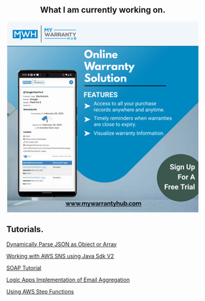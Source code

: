 <h2 align="center">What I am currently working on.</h2>
<p align="center">
  <a href="https://www.mywarrantyhub.com" target="_blank"><img src="MyWarrantyHub - solution.jpg" width="500"/></a>
 </p>

## Tutorials.
[Dynamically Parse JSON as Object or Array](https://deltastateonline.github.io/Dynamically-Parse-JSON-as-Object-or-Array/)

[Working with AWS SNS using Java Sdk V2](https://github.com/deltastateonline/Java-HowTo-SNS)

[SOAP Tutorial](https://deltastateonline.github.io/soap.tutorial)

[Logic Apps Implementation of Email Aggregation](https://deltastateonline.github.io/aggregate-emails-with-logicapps)

[Using AWS Step Functions](https://deltastateonline.github.io/stepfunctions)

<!--
**deltastateonline/deltastateonline** is a ✨ _special_ ✨ repository because its `README.md` (this file) appears on your GitHub profile.

Here are some ideas to get you started:

- 🔭 I’m currently working on ...
- 🌱 I’m currently learning ...
- 👯 I’m looking to collaborate on ...
- 🤔 I’m looking for help with ...
- 💬 Ask me about ...
- 📫 How to reach me: ...
- 😄 Pronouns: ...
- ⚡ Fun fact: ...
-->
